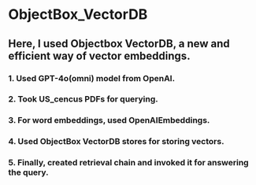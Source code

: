 # ObjectBox_VectorDB

## Here, I used Objectbox VectorDB, a new and efficient way of vector embeddings.

### 1. Used GPT-4o(omni) model from OpenAI.
### 2. Took US_cencus PDFs for querying.
### 3. For word embeddings, used OpenAIEmbeddings.
### 4. Used **ObjectBox VectorDB** stores for storing vectors.
### 5. Finally, created retrieval chain and invoked it for answering the query.
